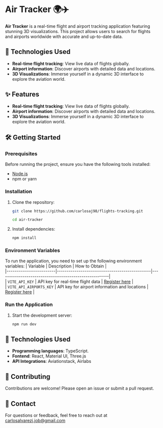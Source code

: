 # Air Tracker 🌍✈️  
**Air Tracker** is a real-time flight and airport tracking application featuring stunning 3D visualizations. This project allows users to search for flights and airports worldwide with accurate and up-to-date data.  

## 🚀 Technologies Used

- **Real-time flight tracking**: View live data of flights globally.  
- **Airport information**: Discover airports with detailed data and locations.  
- **3D Visualizations**: Immerse yourself in a dynamic 3D interface to explore the aviation world.  
## ✨ Features  
- **Real-time flight tracking**: View live data of flights globally.  
- **Airport information**: Discover airports with detailed data and locations.  
- **3D Visualizations**: Immerse yourself in a dynamic 3D interface to explore the aviation world.  
## 🛠️ Getting Started  

### Prerequisites  
Before running the project, ensure you have the following tools installed:  
- [Node.js](https://nodejs.org/)  
- npm or yarn  

### Installation  
1. Clone the repository:  
   ```bash  
   git clone https://github.com/carlosaj98/flights-tracking.git  

   cd air-tracker  

2. Install dependencies:  
   ```bash  
   npm install

### Environment Variables
To run the application, you need to set up the following environment variables:
| Variable                | Description                                    | How to Obtain                                           |  
|-------------------------|------------------------------------------------|--------------------------------------------------------|  
| `VITE_API_KEY`          | API key for real-time flight data             | [Register here](https://aviationstack.com)             |  
| `VITE_API_AIRPORTS_KEY` | API key for airport information and locations | [Register here](https://airlabs.co)                    |  

### Run the Application

1. Start the development server: 
   ```bash  
   npm run dev

## 🚀 Technologies Used

- **Programming languages**: TypeScript.
- **Fontend**: React, Material UI, Three.js
- **API Integrations**: Aviationstack, Airlabs 
## 🤝 Contributing

Contributions are welcome! Please open an issue or submit a pull request.
## 📧 Contact
For questions or feedback, feel free to reach out at carlosalvarezj.job@gmail.com